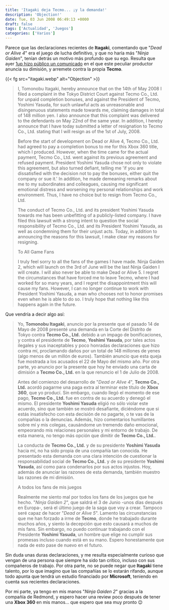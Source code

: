 ```yaml
---
title: 'Itagaki deja Tecmo... ¡y la demanda!'
description: 'Objection!'
date: Tue, 03 Jun 2008 06:49:13 +0000
draft: false
tags: ['Actualidad', 'Juegos']
categories: ['Varios']
---
```


Parece que las declaraciones recientes de **Itagaki**, comentando que "_Dead or Alive 4_" era el juego de lucha definitivo, y que no haría más "_Ninja Gaiden_", tenían detrás un motivo más profundo que su ego. Resulta que ayer [1up hizo público un comunicado](http://www.1up.com/do/newsStory?cId=3168056) en el que este peculiar productor anuncia su dimisión, y arremete contra la propia **Tecmo**.

{{< fg src="itagaki.webp" alt="Objection" >}}

> I, Tomonobu Itagaki, hereby announce that on the 14th of May 2008 I filed a complaint in the Tokyo District Court against Tecmo Co., Ltd. for unpaid completion bonuses, and against the President of Tecmo, Yoshimi Yasuda, for such unlawful acts as unreasonable and disingenuous statements made towards me, claiming damages in total of 148 million yen. I also announce that this complaint was delivered to the defendants on May 22nd of the same year. In addition, I hereby announce that I have today submitted a letter of resignation to Tecmo Co., Ltd. stating that I will resign as of the 1st of July, 2008.
> 
> Before the start of development on Dead or Alive 4, Tecmo Co., Ltd. had agreed to pay a completion bonus to me for this Xbox 360 title, which I produced. However, when the time came for the actual payment, Tecmo Co., Ltd. went against its previous agreement and refused payment. President Yoshimi Yasuda chose not only to violate this agreement, but also turned defiant, telling me 'if you are dissatisfied with the decision not to pay the bonuses, either quit the company or sue it.' In addition, he made demeaning remarks about me to my subordinates and colleagues, causing me significant emotional distress and worsening my personal relationships and work environment. Thus, I have no choice but to resign from Tecmo Co., Ltd.
> 
> The conduct of Tecmo Co., Ltd. and its president Yoshimi Yasuda towards me has been unbefitting of a publicly-listed company. I have filed this lawsuit with a strong intent to question the social responsibility of Tecmo Co., Ltd. and its President Yoshimi Yasuda, as well as condemning them for their unjust acts. Today, in addition to announcing the reasons for this lawsuit, I make clear my reasons for resigning.
> 
> To All Game Fans
> 
> I truly feel sorry to all the fans of the games I have made. Ninja Gaiden 2, which will launch on the 3rd of June will be the last Ninja Gaiden I will create. I will also never be able to make Dead or Alive 5. I regret the circumstances that have forced me to leave Tecmo, where I had worked for so many years, and I regret the disappointment this will cause my fans. However, I can no longer continue to work with President Yoshimi Yasuda, a man who chooses not to honor promises even when he is able to do so. I truly hope that nothing like this happens again in the future.

Que vendría a decir algo así:

> Yo, **Tomonobu Itagaki**, anuncio por la presente que el pasado 14 de Mayo de 2008 presenté una demanda en la Corte del Distrito de Tokyo contra **Tecmo Co., Ltd.** debido a un impago de bonificaciones, y contra el presidente de **Tecmo**, **Yoshimi Yasuda**, por tales actos ilegales y sus inaceptables y poco honradas declaraciones que hizo contra mí, proclamando daños por un total de 148 millones de yenes (algo menos de un millón de euros). También anuncio que esta queja fue mostrada a los acusados el 22 de Mayo del mismo año. Por otra parte, yo anuncio por la presente que hoy he enviado una carta de dimisión a **Tecmo Co., Ltd.** en la que renuncio el 1 de Julio de 2008.
> 
> Antes del comienzo del desarrollo de "_Dead or Alive 4_", **Tecmo Co., Ltd.** acordó pagarme una paga extra al terminar este título de **Xbox 360**, que yo producí. Sin embargo, cuando llegó el momento de ese pago, **Tecmo Co., Ltd.** fue en contra de su acuerdo y denegó el mismo. El presidente **Yoshimi Yasuda** eligió no sólo violar este acuerdo, sino que también se mostró desafiante, diciéndome que si estás insatisfecho con esta decisión de no pagarte, o te vas de la compañías o la denuncias. Además, hizo comentarios humillantes sobre mí y mis colegas, causándome un tremendo daño emocional, empeorando mis relaciones personales y mi entorno de trabajo. De esta manera, no tengo más opción que dimitir de **Tecmo Co., Ltd.**.
> 
> La conducta de **Tecmo Co., Ltd.** y de su presidente **Yoshimi Yasuda** hacia mí, no ha sido propia de una compañía tan conocida. He presentado esta demanda con una clara intención de cuestionar la responsabilidad social de **Tecmo Co., Ltd.** y de su presidente **Yoshimi Yasuda**, así como para condenarlos por sus actos injustos. Hoy, además de anunciar las razones de esta demanda, también muestro las razones de mi dimisión.
> 
> A todos los fans de mis juegos
> 
> Realmente me siento mal por todos los fans de los juegos que he hecho. "_Ninja Gaiden 2_", que saldrá el 3 de Junio -unos días después en Europa-, será el último juego de la saga que voy a crear. Tampoco seré capaz de hacer "_Dead or Alive 5_". Lamento las circunstancias que me han forzado a irme de **Tecmo**, donde he trabajado durante muchos años, y siento la decepción que esto causará a muchos de mis fans. Sin embargo, no puedo continuar trabajando con el Presidente **Yoshimi Yasuda**, un hombre que elige no cumplir sus promesas incluso cuando está en su mano. Espero honestamente que nada de esto pase de nuevo en el futuro.

Sin duda unas duras declaraciones, y me resulta especialmente curioso que vengan de una persona que siempre ha sido tan crítico, incluso con sus compañeros de trabajo. Por otra parte, no se puede negar que **Itagaki** tiene talento, por lo que imagino que las compañías se lo estarán rifando, aunque todo apunta que tendrá un estudio financiado por **Microsoft**, teniendo en cuenta sus recientes declaraciones.

Por mi parte, ya tengo en mis manos "_Ninja Gaiden 2_" gracias a la compañía de Redmond, y espero hacer una review poco después de tener una **Xbox 360** en mis manos... que espero que sea muy pronto :wink: